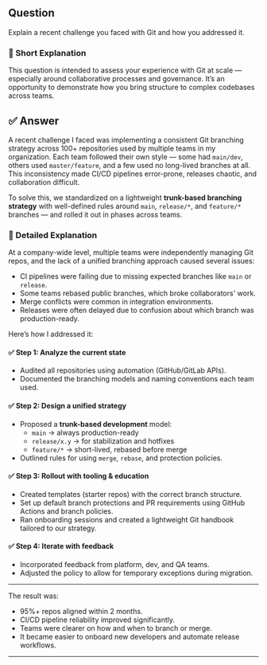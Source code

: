 ## Question  
Explain a recent challenge you faced with Git and how you addressed it.

### 📝 Short Explanation  
This question is intended to assess your experience with Git at scale — especially around collaborative processes and governance. It’s an opportunity to demonstrate how you bring structure to complex codebases across teams.

## ✅ Answer  
A recent challenge I faced was implementing a consistent Git branching strategy across 100+ repositories used by multiple teams in my organization. Each team followed their own style — some had `main/dev`, others used `master/feature`, and a few used no long-lived branches at all. This inconsistency made CI/CD pipelines error-prone, releases chaotic, and collaboration difficult.

To solve this, we standardized on a lightweight **trunk-based branching strategy** with well-defined rules around `main`, `release/*`, and `feature/*` branches — and rolled it out in phases across teams.

### 📘 Detailed Explanation  
At a company-wide level, multiple teams were independently managing Git repos, and the lack of a unified branching approach caused several issues:
- CI pipelines were failing due to missing expected branches like `main` or `release`.
- Some teams rebased public branches, which broke collaborators' work.
- Merge conflicts were common in integration environments.
- Releases were often delayed due to confusion about which branch was production-ready.

Here’s how I addressed it:

#### ✅ Step 1: Analyze the current state
- Audited all repositories using automation (GitHub/GitLab APIs).
- Documented the branching models and naming conventions each team used.

#### ✅ Step 2: Design a unified strategy
- Proposed a **trunk-based development** model:
  - `main` → always production-ready
  - `release/x.y` → for stabilization and hotfixes
  - `feature/*` → short-lived, rebased before merge
- Outlined rules for using `merge`, `rebase`, and protection policies.

#### ✅ Step 3: Rollout with tooling & education
- Created templates (starter repos) with the correct branch structure.
- Set up default branch protections and PR requirements using GitHub Actions and branch policies.
- Ran onboarding sessions and created a lightweight Git handbook tailored to our strategy.

#### ✅ Step 4: Iterate with feedback
- Incorporated feedback from platform, dev, and QA teams.
- Adjusted the policy to allow for temporary exceptions during migration.

---

The result was:
- 95%+ repos aligned within 2 months.
- CI/CD pipeline reliability improved significantly.
- Teams were clearer on how and when to branch or merge.
- It became easier to onboard new developers and automate release workflows.

---
